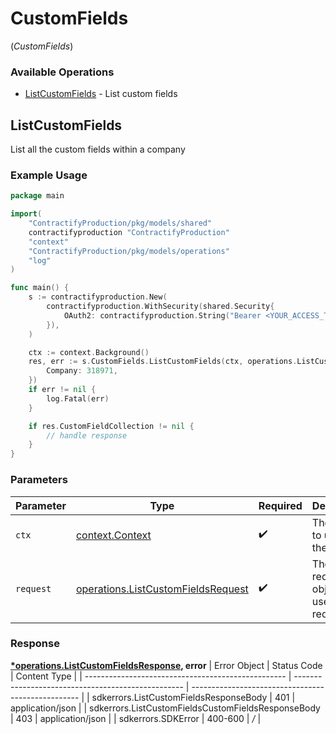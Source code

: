 # CustomFields
(*CustomFields*)

### Available Operations

* [ListCustomFields](#listcustomfields) - List custom fields

## ListCustomFields

List all the custom fields within a company

### Example Usage

```go
package main

import(
	"ContractifyProduction/pkg/models/shared"
	contractifyproduction "ContractifyProduction"
	"context"
	"ContractifyProduction/pkg/models/operations"
	"log"
)

func main() {
    s := contractifyproduction.New(
        contractifyproduction.WithSecurity(shared.Security{
            OAuth2: contractifyproduction.String("Bearer <YOUR_ACCESS_TOKEN_HERE>"),
        }),
    )

    ctx := context.Background()
    res, err := s.CustomFields.ListCustomFields(ctx, operations.ListCustomFieldsRequest{
        Company: 318971,
    })
    if err != nil {
        log.Fatal(err)
    }

    if res.CustomFieldCollection != nil {
        // handle response
    }
}
```

### Parameters

| Parameter                                                                                    | Type                                                                                         | Required                                                                                     | Description                                                                                  |
| -------------------------------------------------------------------------------------------- | -------------------------------------------------------------------------------------------- | -------------------------------------------------------------------------------------------- | -------------------------------------------------------------------------------------------- |
| `ctx`                                                                                        | [context.Context](https://pkg.go.dev/context#Context)                                        | :heavy_check_mark:                                                                           | The context to use for the request.                                                          |
| `request`                                                                                    | [operations.ListCustomFieldsRequest](../../pkg/models/operations/listcustomfieldsrequest.md) | :heavy_check_mark:                                                                           | The request object to use for the request.                                                   |


### Response

**[*operations.ListCustomFieldsResponse](../../pkg/models/operations/listcustomfieldsresponse.md), error**
| Error Object                                       | Status Code                                        | Content Type                                       |
| -------------------------------------------------- | -------------------------------------------------- | -------------------------------------------------- |
| sdkerrors.ListCustomFieldsResponseBody             | 401                                                | application/json                                   |
| sdkerrors.ListCustomFieldsCustomFieldsResponseBody | 403                                                | application/json                                   |
| sdkerrors.SDKError                                 | 400-600                                            | */*                                                |

